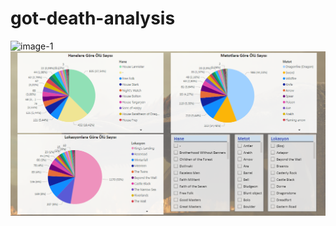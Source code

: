 # got-death-analysis

![image-1]()
![image-2](https://github.com/seymaozerr/got-death-analysis/blob/main/images/Ekran%20g%C3%B6r%C3%BCnt%C3%BCs%C3%BC%202023-08-19%20152833.png)
